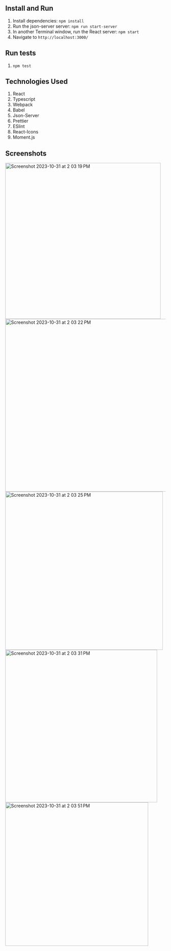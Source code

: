 ## Install and Run

1. Install dependencies: `npm install`
2. Run the json-server server: `npm run start-server`
3. In another Terminal window, run the React server: `npm start`
4. Navigate to `http://localhost:3000/`

## Run tests

1. `npm test`

## Technologies Used

1. React
2. Typescript
3. Webpack
4. Babel
5. Json-Server
6. Prettier
7. ESlint
8. React-Icons
9. Moment.js

## Screenshots
<img width="488" alt="Screenshot 2023-10-31 at 2 03 19 PM" src="https://github.com/HannahSchafer/posts/assets/13912119/bbeb8d5e-71b0-4d45-a1c5-14cf26085448">

<img width="540" alt="Screenshot 2023-10-31 at 2 03 22 PM" src="https://github.com/HannahSchafer/posts/assets/13912119/72b17473-b821-4f6a-8338-89e488556695">

<img width="495" alt="Screenshot 2023-10-31 at 2 03 25 PM" src="https://github.com/HannahSchafer/posts/assets/13912119/1ce55e16-1dcf-463e-9666-6a5ea5a76b6d">

<img width="477" alt="Screenshot 2023-10-31 at 2 03 31 PM" src="https://github.com/HannahSchafer/posts/assets/13912119/38558368-b4c9-4d37-8d97-aa3eb41cc851">

<img width="449" alt="Screenshot 2023-10-31 at 2 03 51 PM" src="https://github.com/HannahSchafer/posts/assets/13912119/99cacf9a-80bf-4a1b-bbbb-062fe47d7f74">




